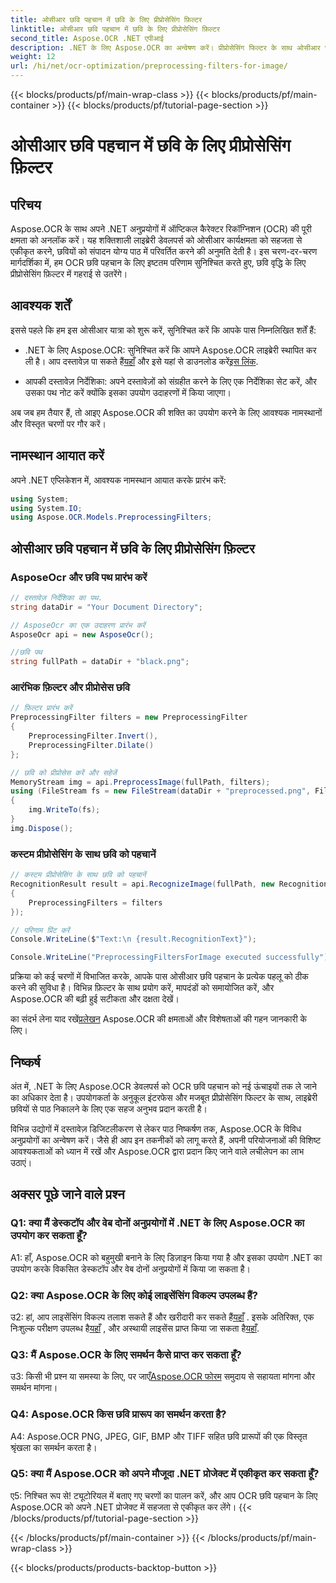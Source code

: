 ```yaml
---
title: ओसीआर छवि पहचान में छवि के लिए प्रीप्रोसेसिंग फ़िल्टर
linktitle: ओसीआर छवि पहचान में छवि के लिए प्रीप्रोसेसिंग फ़िल्टर
second_title: Aspose.OCR .NET एपीआई
description: .NET के लिए Aspose.OCR का अन्वेषण करें। प्रीप्रोसेसिंग फिल्टर के साथ ओसीआर सटीकता को बढ़ावा दें। निर्बाध एकीकरण के लिए अभी डाउनलोड करें।
weight: 12
url: /hi/net/ocr-optimization/preprocessing-filters-for-image/
---
```


{{< blocks/products/pf/main-wrap-class >}}
{{< blocks/products/pf/main-container >}}
{{< blocks/products/pf/tutorial-page-section >}}

# ओसीआर छवि पहचान में छवि के लिए प्रीप्रोसेसिंग फ़िल्टर

## परिचय

Aspose.OCR के साथ अपने .NET अनुप्रयोगों में ऑप्टिकल कैरेक्टर रिकॉग्निशन (OCR) की पूरी क्षमता को अनलॉक करें। यह शक्तिशाली लाइब्रेरी डेवलपर्स को ओसीआर कार्यक्षमता को सहजता से एकीकृत करने, छवियों को संपादन योग्य पाठ में परिवर्तित करने की अनुमति देती है। इस चरण-दर-चरण मार्गदर्शिका में, हम OCR छवि पहचान के लिए इष्टतम परिणाम सुनिश्चित करते हुए, छवि वृद्धि के लिए प्रीप्रोसेसिंग फ़िल्टर में गहराई से उतरेंगे।

## आवश्यक शर्तें

इससे पहले कि हम इस ओसीआर यात्रा को शुरू करें, सुनिश्चित करें कि आपके पास निम्नलिखित शर्तें हैं:

-  .NET के लिए Aspose.OCR: सुनिश्चित करें कि आपने Aspose.OCR लाइब्रेरी स्थापित कर ली है। आप दस्तावेज़ पा सकते हैं[यहाँ](https://reference.aspose.com/ocr/net/) और इसे यहां से डाउनलोड करें[इस लिंक](https://releases.aspose.com/ocr/net/).

- आपकी दस्तावेज़ निर्देशिका: अपने दस्तावेज़ों को संग्रहीत करने के लिए एक निर्देशिका सेट करें, और उसका पथ नोट करें क्योंकि इसका उपयोग उदाहरणों में किया जाएगा।

अब जब हम तैयार हैं, तो आइए Aspose.OCR की शक्ति का उपयोग करने के लिए आवश्यक नामस्थानों और विस्तृत चरणों पर गौर करें।

## नामस्थान आयात करें

अपने .NET एप्लिकेशन में, आवश्यक नामस्थान आयात करके प्रारंभ करें:

```csharp
using System;
using System.IO;
using Aspose.OCR.Models.PreprocessingFilters;
```

## ओसीआर छवि पहचान में छवि के लिए प्रीप्रोसेसिंग फ़िल्टर

### AsposeOcr और छवि पथ प्रारंभ करें

```csharp
// दस्तावेज़ निर्देशिका का पथ.
string dataDir = "Your Document Directory";

// AsposeOcr का एक उदाहरण प्रारंभ करें
AsposeOcr api = new AsposeOcr();

//छवि पथ
string fullPath = dataDir + "black.png";
```

### आरंभिक फ़िल्टर और प्रीप्रोसेस छवि

```csharp
// फ़िल्टर प्रारंभ करें
PreprocessingFilter filters = new PreprocessingFilter
{
    PreprocessingFilter.Invert(),
    PreprocessingFilter.Dilate()
};

// छवि को प्रीप्रोसेस करें और सहेजें
MemoryStream img = api.PreprocessImage(fullPath, filters);
using (FileStream fs = new FileStream(dataDir + "preprocessed.png", FileMode.OpenOrCreate))
{
    img.WriteTo(fs);
}
img.Dispose();
```

### कस्टम प्रीप्रोसेसिंग के साथ छवि को पहचानें

```csharp
// कस्टम प्रीप्रोसेसिंग के साथ छवि को पहचानें
RecognitionResult result = api.RecognizeImage(fullPath, new RecognitionSettings
{
    PreprocessingFilters = filters
});

// परिणाम प्रिंट करें
Console.WriteLine($"Text:\n {result.RecognitionText}");

Console.WriteLine("PreprocessingFiltersForImage executed successfully");
```

प्रक्रिया को कई चरणों में विभाजित करके, आपके पास ओसीआर छवि पहचान के प्रत्येक पहलू को ठीक करने की सुविधा है। विभिन्न फ़िल्टर के साथ प्रयोग करें, मापदंडों को समायोजित करें, और Aspose.OCR की बढ़ी हुई सटीकता और दक्षता देखें।

 का संदर्भ लेना याद रखें[प्रलेखन](https://reference.aspose.com/ocr/net/) Aspose.OCR की क्षमताओं और विशेषताओं की गहन जानकारी के लिए।

## निष्कर्ष

अंत में, .NET के लिए Aspose.OCR डेवलपर्स को OCR छवि पहचान को नई ऊंचाइयों तक ले जाने का अधिकार देता है। उपयोगकर्ता के अनुकूल इंटरफेस और मजबूत प्रीप्रोसेसिंग फिल्टर के साथ, लाइब्रेरी छवियों से पाठ निकालने के लिए एक सहज अनुभव प्रदान करती है।

विभिन्न उद्योगों में दस्तावेज़ डिजिटलीकरण से लेकर पाठ निष्कर्षण तक, Aspose.OCR के विविध अनुप्रयोगों का अन्वेषण करें। जैसे ही आप इन तकनीकों को लागू करते हैं, अपनी परियोजनाओं की विशिष्ट आवश्यकताओं को ध्यान में रखें और Aspose.OCR द्वारा प्रदान किए जाने वाले लचीलेपन का लाभ उठाएं।


## अक्सर पूछे जाने वाले प्रश्न

### Q1: क्या मैं डेस्कटॉप और वेब दोनों अनुप्रयोगों में .NET के लिए Aspose.OCR का उपयोग कर सकता हूँ?

A1: हाँ, Aspose.OCR को बहुमुखी बनाने के लिए डिज़ाइन किया गया है और इसका उपयोग .NET का उपयोग करके विकसित डेस्कटॉप और वेब दोनों अनुप्रयोगों में किया जा सकता है।

### Q2: क्या Aspose.OCR के लिए कोई लाइसेंसिंग विकल्प उपलब्ध हैं?

 उ2: हां, आप लाइसेंसिंग विकल्प तलाश सकते हैं और खरीदारी कर सकते हैं[यहाँ](https://purchase.aspose.com/buy) . इसके अतिरिक्त, एक निःशुल्क परीक्षण उपलब्ध है[यहाँ](https://releases.aspose.com/) , और अस्थायी लाइसेंस प्राप्त किया जा सकता है[यहाँ](https://purchase.aspose.com/temporary-license/).

### Q3: मैं Aspose.OCR के लिए समर्थन कैसे प्राप्त कर सकता हूँ?

उ3: किसी भी प्रश्न या समस्या के लिए, पर जाएँ[Aspose.OCR फोरम](https://forum.aspose.com/c/ocr/16) समुदाय से सहायता मांगना और समर्थन मांगना।

### Q4: Aspose.OCR किस छवि प्रारूप का समर्थन करता है?

A4: Aspose.OCR PNG, JPEG, GIF, BMP और TIFF सहित छवि प्रारूपों की एक विस्तृत श्रृंखला का समर्थन करता है।

### Q5: क्या मैं Aspose.OCR को अपने मौजूदा .NET प्रोजेक्ट में एकीकृत कर सकता हूँ?

ए5: निश्चित रूप से! ट्यूटोरियल में बताए गए चरणों का पालन करें, और आप OCR छवि पहचान के लिए Aspose.OCR को अपने .NET प्रोजेक्ट में सहजता से एकीकृत कर लेंगे।
{{< /blocks/products/pf/tutorial-page-section >}}

{{< /blocks/products/pf/main-container >}}
{{< /blocks/products/pf/main-wrap-class >}}

{{< blocks/products/products-backtop-button >}}
